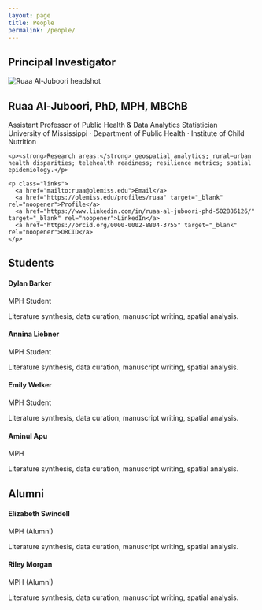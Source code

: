 ```yaml
---
layout: page
title: People
permalink: /people/
---
```


## Principal Investigator

<div class="people-hero">
  <img src="{{ '/assets/pi.jpg' | relative_url }}" alt="Ruaa Al-Juboori headshot">
  <div>
    <h2 class="name">Ruaa Al-Juboori, PhD, MPH, MBChB</h2>
    <div class="title">Assistant Professor of Public Health & Data Analytics Statistician</div>
    <div class="affil">University of Mississippi · Department of Public Health · Institute of Child Nutrition</div>

    <p><strong>Research areas:</strong> geospatial analytics; rural–urban health disparities; telehealth readiness; resilience metrics; spatial epidemiology.</p>

    <p class="links">
      <a href="mailto:ruaa@olemiss.edu">Email</a>
      <a href="https://olemiss.edu/profiles/ruaa" target="_blank" rel="noopener">Profile</a>
      <a href="https://www.linkedin.com/in/ruaa-al-juboori-phd-502886126/" target="_blank" rel="noopener">LinkedIn</a>
      <a href="https://orcid.org/0000-0002-8804-3755" target="_blank" rel="noopener">ORCID</a>
    </p>
  </div>
</div>

## Students

<div class="cards">
  <div class="card">
    <h4>Dylan Barker</h4>
    <div class="role">MPH Student</div>
    <p>Literature synthesis, data curation, manuscript writing, spatial analysis.</p>
  </div>

  <div class="card">
    <h4>Annina Liebner</h4>
    <div class="role">MPH Student</div>
    <p>Literature synthesis, data curation, manuscript writing, spatial analysis.</p>
  </div>

  <div class="card">
    <h4>Emily Welker</h4>
    <div class="role">MPH Student</div>
    <p>Literature synthesis, data curation, manuscript writing, spatial analysis.</p>
  </div>

  <div class="card">
    <h4>Aminul Apu</h4>
    <div class="role">MPH</div>
    <p>Literature synthesis, data curation, manuscript writing, spatial analysis.</p>
  </div>
</div>

## Alumni

<div class="cards">
  <div class="card">
    <h4>Elizabeth Swindell</h4>
    <div class="role">MPH (Alumni)</div>
    <p>Literature synthesis, data curation, manuscript writing, spatial analysis.</p>
  </div>

  <div class="card">
    <h4>Riley Morgan</h4>
    <div class="role">MPH (Alumni)</div>
    <p>Literature synthesis, data curation, manuscript writing, spatial analysis.</p>
  </div>
</div>

